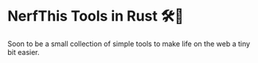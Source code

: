 # NerfThis Tools in Rust 🛠️🦀

Soon to be a small collection of simple tools to make life on the web a tiny bit easier.

